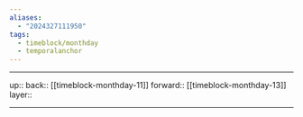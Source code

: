 ```yaml
---
aliases:
  - "2024327111950"
tags:
  - timeblock/monthday
  - temporalanchor
---
```




***

up:: 
back:: [[timeblock-monthday-11]]
forward:: [[timeblock-monthday-13]]
layer:: 

***

